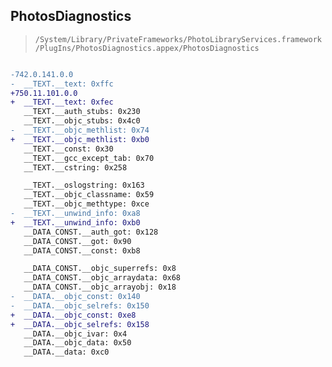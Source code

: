 ## PhotosDiagnostics

> `/System/Library/PrivateFrameworks/PhotoLibraryServices.framework/PlugIns/PhotosDiagnostics.appex/PhotosDiagnostics`

```diff

-742.0.141.0.0
-  __TEXT.__text: 0xffc
+750.11.101.0.0
+  __TEXT.__text: 0xfec
   __TEXT.__auth_stubs: 0x230
   __TEXT.__objc_stubs: 0x4c0
-  __TEXT.__objc_methlist: 0x74
+  __TEXT.__objc_methlist: 0xb0
   __TEXT.__const: 0x30
   __TEXT.__gcc_except_tab: 0x70
   __TEXT.__cstring: 0x258

   __TEXT.__oslogstring: 0x163
   __TEXT.__objc_classname: 0x59
   __TEXT.__objc_methtype: 0xce
-  __TEXT.__unwind_info: 0xa8
+  __TEXT.__unwind_info: 0xb0
   __DATA_CONST.__auth_got: 0x128
   __DATA_CONST.__got: 0x90
   __DATA_CONST.__const: 0xb8

   __DATA_CONST.__objc_superrefs: 0x8
   __DATA_CONST.__objc_arraydata: 0x68
   __DATA_CONST.__objc_arrayobj: 0x18
-  __DATA.__objc_const: 0x140
-  __DATA.__objc_selrefs: 0x150
+  __DATA.__objc_const: 0xe8
+  __DATA.__objc_selrefs: 0x158
   __DATA.__objc_ivar: 0x4
   __DATA.__objc_data: 0x50
   __DATA.__data: 0xc0

```
